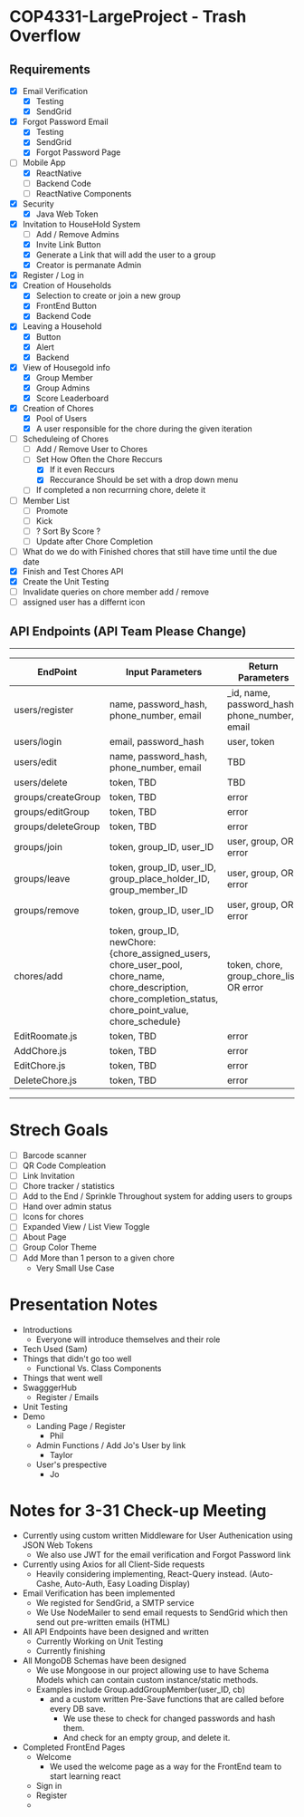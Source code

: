 # COP4331-LargeProject - Trash Overflow

## Requirements

- [x] Email Verification
  - [x] Testing
  - [x] SendGrid
- [x] Forgot Password Email
  - [x] Testing
  - [x] SendGrid
  - [x] Forgot Password Page
- [ ] Mobile App
  - [x] ReactNative
  - [ ] Backend Code
  - [ ] ReactNative Components
- [x] Security
  - [x] Java Web Token
- [x] Invitation to HouseHold System
  - [ ] Add / Remove Admins
  - [x] Invite Link Button
  - [x] Generate a Link that will add the user to a group
  - [x] Creator is permanate Admin
- [x] Register / Log in
- [x] Creation of Households
  - [x] Selection to create or join a new group
  - [x] FrontEnd Button
  - [x] Backend Code
- [x] Leaving a Household
  - [x] Button
  - [x] Alert
  - [x] Backend
- [x] View of Housegold info
  - [x] Group Member
  - [x] Group Admins
  - [x] Score Leaderboard
- [x] Creation of Chores
  - [x] Pool of Users
  - [x] A user responsible for the chore during the given iteration
- [ ] Scheduleing of Chores
  - [ ] Add / Remove User to Chores
  - [ ] Set How Often the Chore Reccurs
    - [x] If it even Reccurs
    - [x] Reccurance Should be set with a drop down menu
  - [ ] If completed a non recurrning chore, delete it
- [ ] Member List
  - [ ] Promote
  - [ ] Kick
  - [ ] ? Sort By Score ?
  - [ ] Update after Chore Completion
- [ ] What do we do with Finished chores that still have time until the due date
- [x] Finish and Test Chores API
- [x] Create the Unit Testing
- [ ] Invalidate queries on chore member add / remove
- [ ] assigned user has a differnt icon

## API Endpoints (API Team Please Change)

---

| EndPoint           | Input Parameters                                                                                                                                              | Return Parameters                              |
| ------------------ | ------------------------------------------------------------------------------------------------------------------------------------------------------------- | ---------------------------------------------- |
| users/register     | name, password_hash, phone_number, email                                                                                                                      | \_id, name, password_hash, phone_number, email |
| users/login        | email, password_hash                                                                                                                                          | user, token                                    |
| users/edit         | name, password_hash, phone_number, email                                                                                                                      | TBD                                            |
| users/delete       | token, TBD                                                                                                                                                    | TBD                                            |
| groups/createGroup | token, TBD                                                                                                                                                    | error                                          |
| groups/editGroup   | token, TBD                                                                                                                                                    | error                                          |
| groups/deleteGroup | token, TBD                                                                                                                                                    | error                                          |
| groups/join        | token, group_ID, user_ID                                                                                                                                      | user, group, OR error                          |
| groups/leave       | token, group_ID, user_ID, group_place_holder_ID, group_member_ID                                                                                              | user, group, OR error                          |
| groups/remove      | token, group_ID, user_ID                                                                                                                                      | user, group, OR error                          |
| chores/add         | token, group_ID, newChore: {chore_assigned_users, chore_user_pool, chore_name, chore_description, chore_completion_status, chore_point_value, chore_schedule} | token, chore, group_chore_list, OR error       |
| EditRoomate.js     | token, TBD                                                                                                                                                    | error                                          |
| AddChore.js        | token, TBD                                                                                                                                                    | error                                          |
| EditChore.js       | token, TBD                                                                                                                                                    | error                                          |
| DeleteChore.js     | token, TBD                                                                                                                                                    | error                                          |

---

<!-- # Usage
### users/register
  *ROUTE*    POST api/users/register

  *DESC*     Register a user

  *ACCESS*   Public


```python
{ name, password_hash, phone_number, email}
``` -->

# Strech Goals

- [ ] Barcode scanner
- [ ] QR Code Compleation
- [ ] Link Invitation
- [ ] Chore tracker / statistics
- [ ] Add to the End / Sprinkle Throughout system for adding users to groups
- [ ] Hand over admin status
- [ ] Icons for chores
- [ ] Expanded View / List View Toggle
- [ ] About Page
- [ ] Group Color Theme
- [ ] Add More than 1 person to a given chore
  - Very Small Use Case

# Presentation Notes

- Introductions
  - Everyone will introduce themselves and their role
- Tech Used (Sam)
- Things that didn't go too well
  - Functional Vs. Class Components
- Things that went well
- SwagggerHub
  - Register / Emails
- Unit Testing
- Demo
  - Landing Page / Register
    - Phil
  - Admin Functions / Add Jo's User by link
    - Taylor
  - User's prespective
    - Jo

# Notes for 3-31 Check-up Meeting

- Currently using custom written Middleware for User Authenication using JSON Web Tokens
  - We also use JWT for the email verification and Forgot Password link
- Currently using Axios for all Client-Side requests
  - Heavily considering implementing, React-Query instead. (Auto-Cashe, Auto-Auth, Easy Loading Display)
- Email Verification has been implemented
  - We registed for SendGrid, a SMTP service
  - We Use NodeMailer to send email requests to SendGrid which then send out pre-written emails (HTML)
- All API Endpoints have been designed and written
  - Currently Working on Unit Testing
  - Currently finishing
- All MongoDB Schemas have been designed
  - We use Mongoose in our project allowing use to have Schema Models which can contain custom instance/static methods.
  - Examples include Group.addGroupMember(user_ID, cb)
    - and a custom written Pre-Save functions that are called before every DB save.
      - We use these to check for changed passwords and hash them.
      - And check for an empty group, and delete it.
- Completed FrontEnd Pages
  - Welcome
    - We used the welcome page as a way for the FrontEnd team to start learning react
  - Sign in
  - Register
  -
